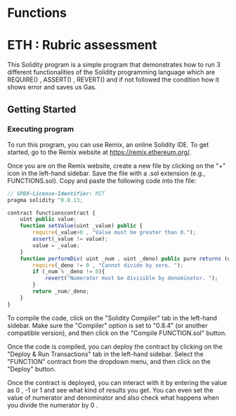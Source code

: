# Functions
# ETH : Rubric assessment
This Solidity program is a simple program that demonstrates how to run 3 different functionalities of the Solidity programming language which are REQUIRE() , ASSERT() , REVERT() and if not followed the condition how it shows error and saves us Gas.

## Getting Started

### Executing program

To run this program, you can use Remix, an online Solidity IDE. To get started, go to the Remix website at https://remix.ethereum.org/.

Once you are on the Remix website, create a new file by clicking on the "+" icon in the left-hand sidebar. Save the file with a .sol extension (e.g., FUNCTIONS.sol). Copy and paste the following code into the file:

```javascript
// SPDX-License-Identifier: MIT
pragma solidity ^0.8.13;

contract functionscontract {
    uint public value;
    function setValue(uint _value) public {
        require(_value>0 , "Value must be greater than 0.");
        assert(_value != value);
        value = _value;
    }
    function performDiv( uint _num , uint _deno) public pure returns (uint) {
        require(_deno != 0 , "Cannot divide by zero. ");
        if (_num % _deno != 0){
            revert("Numerator must be divisible by denominator. ");
        }
        return _num/_deno;
    }
}

```

To compile the code, click on the "Solidity Compiler" tab in the left-hand sidebar. Make sure the "Compiler" option is set to "0.8.4" (or another compatible version), and then click on the "Compile FUNCTION.sol" button.

Once the code is compiled, you can deploy the contract by clicking on the "Deploy & Run Transactions" tab in the left-hand sidebar. Select the "FUNCTION" contract from the dropdown menu, and then click on the "Deploy" button.

Once the contract is deployed, you can interact with it by entering the value as 0 , -1 or 1 and see what kind of results you get. You can even set the value of numerator and denominator and also check what happens when you divide the numerator by 0 .  
